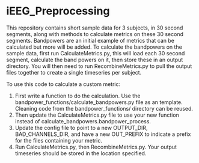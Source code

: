 # iEEG_Preprocessing
This repository contains short sample data for 3 subjects, in 30 second segments, along with methods to calculate metrics on these 30 second segments. 
Bandpowers are an initial example of metrics that can be calculated but more will be added. 
To calculate the bandpowers on the sample data, first run CalculateMetrics.py, this will load each 30 second segment, calculate the band powers on it, then store these in an output directory. 
You will then need to run RecombineMetrics.py to pull the output files together to create a single timeseries per subject. 

To use this code to calculate a custom metric:
1. First write a function to do the calculation. Use the bandpower_functions/calculate_bandpowers.py file as an template. Cleaning code from the bandpower_functions/ directory can be reused. 
2. Then update the CalculateMetrics.py file to use your new function instead of calculate_bandpowers.bandpower_process.
3. Update the config file to point to a new OUTPUT_DIR, BAD_CHANNELS_DIR, and have a new OUT_PREFIX to indicate a prefix for the files containing your metric.
4. Run CalculateMetrics.py, then RecombineMetrics.py. Your output timeseries should be stored in the location specified. 
